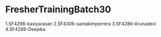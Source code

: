 # FresherTrainingBatch30
1.SF4298-kaviyarasan
2.SF4306-samakimperrera
3.SF4286-Arunadevi
4.SF4289-Deepika
